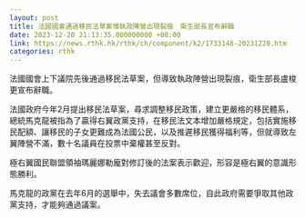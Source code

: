 ```yaml
---
layout: post
title: 法國國會通過移民法草案惟執政陣營出現裂痕　衛生部長宣布辭職
date: 2023-12-20 21:13:35.000000000 +08:00
link: https://news.rthk.hk/rthk/ch/component/k2/1733148-20231220.htm
categories: rthk
---
```


法國國會上下議院先後通過移民法草案，但導致執政陣營出現裂痕，衛生部長盧梭更宣布辭職。

法國政府今年2月提出移民法草案，尋求調整移民政策，建立更嚴格的移民體系，總統馬克龍被指為了贏得右翼政黨支持，在移民法文本增加嚴格規定，包括實施移民配額、讓移民的子女更難成為法國公民，以及推遲移民獲得福利等，但就導致左翼陣營不滿，數十名議員在投票中棄權甚至反對。

極右翼國民聯盟領袖瑪麗娜勒龐對修訂後的法案表示歡迎，形容是極右翼的意識形態勝利。

馬克龍的政黨在去年6月的選舉中，失去議會多數席位，自此政府需要爭取其他政黨支持，才能夠通過議案。
